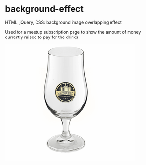 # background-effect
HTML, jQuery, CSS: background image overlapping effect

Used for a meetup subscription page to show the amount of money currently raised to pay for the drinks



![Example](example.gif)
